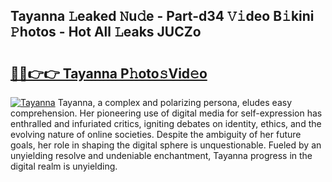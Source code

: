 ## Tayanna 𝙻eaked 𝙽u𝚍e - Part-d34 𝚅𝚒deo B𝚒kini 𝙿hotos - Hot All 𝙻eaks JUCZo

# <h2><a href="http://ld1k4o.urlbe.top/?page=Tayanna">🔗🔗👉👉 Tayanna P𝚑oto𝚜Vid𝚎o</a></h2>

[![Tayanna](https://i.imgur.com/eBuTRDB.gif)](http://ld1k4o.urlbe.top/?page=Tayanna)
Tayanna, a complex and polarizing persona, eludes easy comprehension. Her pioneering use of digital media for self-expression has enthralled and infuriated critics, igniting debates on identity, ethics, and the evolving nature of online societies. Despite the ambiguity of her future goals, her role in shaping the digital sphere is unquestionable. Fueled by an unyielding resolve and undeniable enchantment, Tayanna progress in the digital realm is unyielding.
